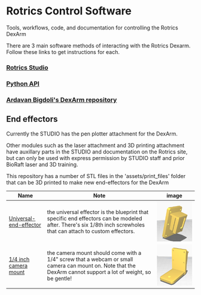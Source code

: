 # Rotrics Control Software
Tools, workflows, code, and documentation for controlling the Rotrics DexArm 

There are 3 main software methods of interacting with the Rotrics Dexarm. Follow these links to get instructions for each. 

### [Rotrics Studio]('https://github.com/CreativeInquiry/Rotrics_control/blob/main/rotrics_studio/README.md')

### [Python API]()  

### [Ardavan Bigdoli's DexArm repository](https://github.com/CreativeInquiry/Rotrics_arm) 
 

## End effectors
Currently the STUDIO has the pen plotter attachment for the DexArm.   

Other modules such as the laser attachment and 3D printing attachment have auxillary parts in the STUDIO and documentation on the Rotrics site, but can only be used with express permission by STUDIO staff and prior BioRaft laser and 3D training.
 
This repository has a number of STL files in the 'assets/print_files' folder that can be 3D printed to make new end-effectors for the DexArm

| Name |Note| image | 
| ------- |--| -------- |
| [Universal-end-effector]() | the universal effector is the blueprint that specific end effectors can be modeled after. There's six 1/8th inch screwholes that can attach to custom effectors.| ![image](assets/images/universal-end-effector.png) |  
| [1/4 inch camera mount]() | the camera mount should come with a 1/4" screw that a webcam or small camera can mount on. Note that the DexArm cannot support a lot of weight, so be gentle! | ![camera](assets/images/camera_mount.png)|